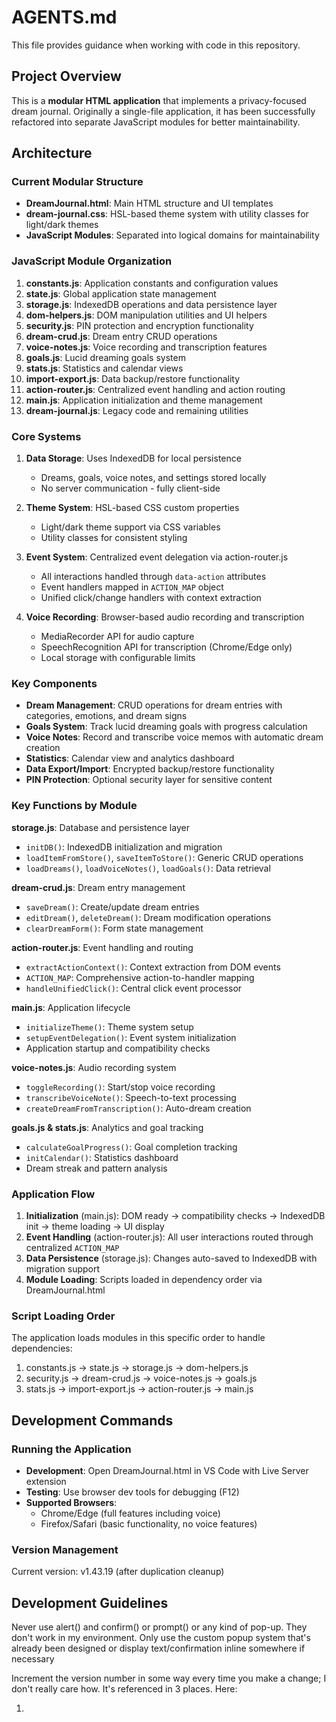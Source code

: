 # AGENTS.md

This file provides guidance when working with code in this repository.

## Project Overview

This is a **modular HTML application** that implements a privacy-focused dream journal. Originally a single-file application, it has been successfully refactored into separate JavaScript modules for better maintainability.

## Architecture

### Current Modular Structure
- **DreamJournal.html**: Main HTML structure and UI templates
- **dream-journal.css**: HSL-based theme system with utility classes for light/dark themes
- **JavaScript Modules**: Separated into logical domains for maintainability

### JavaScript Module Organization
1. **constants.js**: Application constants and configuration values
2. **state.js**: Global application state management
3. **storage.js**: IndexedDB operations and data persistence layer
4. **dom-helpers.js**: DOM manipulation utilities and UI helpers
5. **security.js**: PIN protection and encryption functionality
6. **dream-crud.js**: Dream entry CRUD operations
7. **voice-notes.js**: Voice recording and transcription features
8. **goals.js**: Lucid dreaming goals system
9. **stats.js**: Statistics and calendar views
10. **import-export.js**: Data backup/restore functionality
11. **action-router.js**: Centralized event handling and action routing
12. **main.js**: Application initialization and theme management
13. **dream-journal.js**: Legacy code and remaining utilities

### Core Systems

1. **Data Storage**: Uses IndexedDB for local persistence
   - Dreams, goals, voice notes, and settings stored locally
   - No server communication - fully client-side

2. **Theme System**: HSL-based CSS custom properties
   - Light/dark theme support via CSS variables
   - Utility classes for consistent styling

3. **Event System**: Centralized event delegation via action-router.js
   - All interactions handled through `data-action` attributes
   - Event handlers mapped in `ACTION_MAP` object
   - Unified click/change handlers with context extraction

4. **Voice Recording**: Browser-based audio recording and transcription
   - MediaRecorder API for audio capture
   - SpeechRecognition API for transcription (Chrome/Edge only)
   - Local storage with configurable limits

### Key Components

- **Dream Management**: CRUD operations for dream entries with categories, emotions, and dream signs
- **Goals System**: Track lucid dreaming goals with progress calculation
- **Voice Notes**: Record and transcribe voice memos with automatic dream creation
- **Statistics**: Calendar view and analytics dashboard
- **Data Export/Import**: Encrypted backup/restore functionality
- **PIN Protection**: Optional security layer for sensitive content

### Key Functions by Module

**storage.js**: Database and persistence layer
- `initDB()`: IndexedDB initialization and migration
- `loadItemFromStore()`, `saveItemToStore()`: Generic CRUD operations
- `loadDreams()`, `loadVoiceNotes()`, `loadGoals()`: Data retrieval

**dream-crud.js**: Dream entry management
- `saveDream()`: Create/update dream entries
- `editDream()`, `deleteDream()`: Dream modification operations
- `clearDreamForm()`: Form state management

**action-router.js**: Event handling and routing
- `extractActionContext()`: Context extraction from DOM events
- `ACTION_MAP`: Comprehensive action-to-handler mapping
- `handleUnifiedClick()`: Central click event processor

**main.js**: Application lifecycle
- `initializeTheme()`: Theme system setup
- `setupEventDelegation()`: Event system initialization
- Application startup and compatibility checks

**voice-notes.js**: Audio recording system
- `toggleRecording()`: Start/stop voice recording
- `transcribeVoiceNote()`: Speech-to-text processing
- `createDreamFromTranscription()`: Auto-dream creation

**goals.js & stats.js**: Analytics and goal tracking
- `calculateGoalProgress()`: Goal completion tracking
- `initCalendar()`: Statistics dashboard
- Dream streak and pattern analysis

### Application Flow

1. **Initialization** (main.js): DOM ready → compatibility checks → IndexedDB init → theme loading → UI display
2. **Event Handling** (action-router.js): All user interactions routed through centralized `ACTION_MAP`
3. **Data Persistence** (storage.js): Changes auto-saved to IndexedDB with migration support
4. **Module Loading**: Scripts loaded in dependency order via DreamJournal.html

### Script Loading Order
The application loads modules in this specific order to handle dependencies:
1. constants.js → state.js → storage.js → dom-helpers.js
2. security.js → dream-crud.js → voice-notes.js → goals.js
3. stats.js → import-export.js → action-router.js → main.js

## Development Commands

### Running the Application
- **Development**: Open DreamJournal.html in VS Code with Live Server extension
- **Testing**: Use browser dev tools for debugging (F12)
- **Supported Browsers**: 
  - Chrome/Edge (full features including voice)
  - Firefox/Safari (basic functionality, no voice features)

### Version Management
Current version: v1.43.19 (after duplication cleanup)

## Development Guidelines

Never use alert() and confirm()  or prompt() or any kind of pop-up. They don't work in my environment. Only use the custom popup system that's already been designed or display text/confirmation inline somewhere if necessary

Increment the version number in some way every time you make a change; I don't really care how. It's referenced in 3 places. Here:

1.
<!-- 
Dream Journal vX.XX.X - A privacy-focused dream tracking application
Copyright (C) 2025 Dream Journal Contributors

2.
// Create comprehensive export object
                const exportData = {
                    version: "vX.XX.X", // Updated version
                    exportDate: new Date().toISOString(),
                    exportType: "complete",

3.
            <p class="app-footer p">
                Dream Journal vX.XX.X | Not a substitute for professional medical advice
            </p>

### Making Changes
- **CSS**: Use existing HSL theme system - avoid hardcoded colors
- **JavaScript**: Place new functions in appropriate module based on domain
- **Event Handling**: Add new actions to ACTION_MAP in action-router.js
- **Constants**: Define configuration values in constants.js
- **Version Numbers**: Update version in 3 locations (see above)

### Module Guidelines
- **Constants**: Add new configuration to constants.js
- **State Management**: Use state.js for global application state
- **DOM Operations**: Use dom-helpers.js utilities for DOM manipulation
- **New Actions**: Register in ACTION_MAP and follow data-action pattern
- **Data Operations**: Use storage.js generic functions for IndexedDB operations

### Key Patterns
- Use `data-action` attributes for interactive elements
- Follow the existing CSS utility class naming
- Maintain the HSL theme variable structure
- Use `createInlineMessage()` for user feedback
- Handle async operations with proper error catching

### Testing & Debugging
- **Development Server**: Use VS Code Live Server extension
- **Browser Testing**: Chrome/Edge for full voice features, Firefox/Safari for basic functionality
- **Debugging**: Browser dev tools (F12) - no external testing framework
- **Module Loading**: Check browser console for script load order issues
- **Database Issues**: Use browser Application/Storage tab to inspect IndexedDB

### Data Handling
- All data is stored locally in IndexedDB
- Encryption available for exports using Web Crypto API
- No network requests - fully offline application